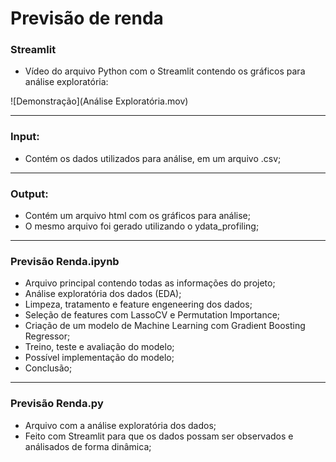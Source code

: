 # Previsão de renda

### Streamlit

- Vídeo do arquivo Python com o Streamlit contendo os gráficos para análise exploratória: 

![Demonstração](Análise Exploratória.mov)

---

### Input:

- Contém os dados utilizados para análise, em um arquivo .csv;

---

### Output:

- Contém um arquivo html com os gráficos para análise;
- O mesmo arquivo foi gerado utilizando o ydata_profiling;

---

### Previsão Renda.ipynb

- Arquivo principal contendo todas as informações do projeto;
- Análise exploratória dos dados (EDA);
- Limpeza, tratamento e feature engeneering dos dados;
- Seleção de features com LassoCV e Permutation Importance;
- Criação de um modelo de Machine Learning com Gradient Boosting Regressor;
- Treino, teste e avaliação do modelo;
- Possível implementação do modelo;
- Conclusão;

---
 
### Previsão Renda.py

- Arquivo com a análise exploratória dos dados;
- Feito com Streamlit para que os dados possam ser observados e análisados de forma dinâmica;

